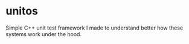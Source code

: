unitos
======

Simple C++ unit test framework I made to understand better how these systems work under the hood.
